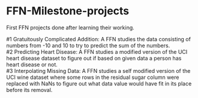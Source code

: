 # FFN-Milestone-projects
First FFN projects done after learning their working.

#1 Gratuitously Complicated Addition:
A FFN studies the data consisting of numbers from -10 and 10 to try to predict the sum of the numbers. <br>
#2 Predicting Heart Disease:
A FFN studies a modified version of the UCI heart disease dataset to figure out if based on given data a person has heart disease or not. <br>
#3 Interpolating Missing Data:
A FFN studies a self modified version of the UCI wine dataset where some rows in the residual sugar column were replaced with NaNs to figure out what data value would have fit in its place before its removal.
